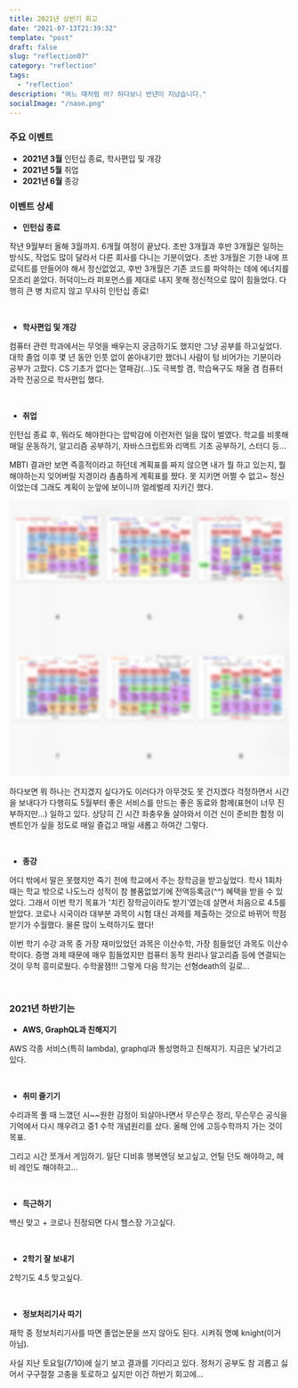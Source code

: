 ```yaml
---
title: 2021년 상반기 회고
date: "2021-07-13T21:39:32"
template: "post"
draft: false
slug: "reflection07"
category: "reflection"
tags:
  - "reflection"
description: "여느 때처럼 어? 하다보니 반년이 지났습니다."
socialImage: "/naon.png"
---
```


### 주요 이벤트
- **2021년 3월** 인턴십 종료, 학사편입 및 개강
- **2021년 5월** 취업
- **2021년 6월** 종강

### 이벤트 상세
- **인턴십 종료**

작년 9월부터 올해 3월까지. 6개월 여정이 끝났다. 초반 3개월과 후반 3개월은 일하는 방식도, 작업도 많이 달라서 다른 회사를 다니는 기분이었다. 초반 3개월은 기한 내에 프로덕트를 만들어야 해서 정신없었고, 후반 3개월은 기존 코드를 파악하는 데에 에너지를 모조리 쏟았다. 허덕이느라 퍼포먼스를 제대로 내지 못해 정신적으로 많이 힘들었다. 다행히 큰 병 치르지 않고 무사히 인턴십 종료!

<br>

- **학사편입 및 개강**

컴퓨터 관련 학과에서는 무엇을 배우는지 궁금하기도 했지만 그냥 공부를 하고싶었다. 대학 졸업 이후 몇 년 동안 인풋 없이 쏟아내기만 했더니 사람이 텅 비어가는 기분이라 공부가 고팠다. CS 기초가 없다는 열패감(...)도 극복할 겸, 학습욕구도 채울 겸 컴퓨터과학 전공으로 학사편입 했다.

<br>

- **취업**

인턴십 종료 후, 뭐라도 해야한다는 압박감에 이런저런 일을 많이 벌였다. 학교를 비롯해 매일 운동하기, 알고리즘 공부하기, 자바스크립트와 리액트 기초 공부하기, 스터디 등...

MBTI 결과만 보면 즉흥적이라고 하던데 계획표를 짜지 않으면 내가 뭘 하고 있는지, 뭘 해야하는지 잊어버릴 지경이라 촘촘하게 계획표를 짰다. 못 지키면 어쩔 수 없고~ 정신이었는데 그래도 계획이 눈앞에 보이니까 얼레벌레 지키긴 했다.

![계획표](/media/reflection07-1.jpg)

하다보면 뭐 하나는 건지겠지 싶다가도 이러다가 아무것도 못 건지겠다 걱정하면서 시간을 보내다가 다행히도 5월부터 좋은 서비스를 만드는 좋은 동료와 함께(표현이 너무 진부하지만...) 일하고 있다. 상당히 긴 시간 좌충우돌 살아와서 이건 신이 준비한 함정 이벤트인가 싶을 정도로 매일 즐겁고 매일 새롭고 하여간 그렇다.

<br>

- **종강**

어디 밖에서 말은 못했지만 죽기 전에 학교에서 주는 장학금을 받고싶었다. 학사 1회차 때는 학교 밖으로 나도느라 성적이 참 볼품없었기에 전액등록금(^^) 혜택을 받을 수 있었다. 그래서 이번 학기 목표가 '치킨 장학금이라도 받기'였는데 살면서 처음으로 4.5를 받았다. 코로나 시국이라 대부분 과목이 시험 대신 과제를 제출하는 것으로 바뀌어 학점 받기가 수월했다. 물론 많이 노력하기도 했다!

이번 학기 수강 과목 중 가장 재미있었던 과목은 이산수학, 가장 힘들었던 과목도 이산수학이다. 증명 과제 때문에 매우 힘들었지만 컴퓨터 동작 원리나 알고리즘 등에 연결되는 것이 무척 흥미로웠다. 수학꿀잼!!! 그렇게 다음 학기는 선형death의 길로...

<br>

### 2021년 하반기는

- **AWS, GraphQL과 친해지기**

AWS 각종 서비스(특히 lambda), graphql과 통성명하고 친해지기. 지금은 낯가리고 있다.

<br>

- **취미 즐기기**

수리과목 풀 때 느꼈던 시~~원한 감정이 되살아나면서 무슨무슨 정리, 무슨무슨 공식을 기억에서 다시 깨우려고 중1 수학 개념원리를 샀다. 올해 안에 고등수학까지 가는 것이 목표.

그리고 시간 쪼개서 게임하기. 일단 디비휴 행복엔딩 보고싶고, 언틸 던도 해야하고, 헤비 레인도 해야하고...

<br>

- **득근하기**

백신 맞고 + 코로나 진정되면 다시 헬스장 가고싶다.

<br>

- **2학기 잘 보내기**

2학기도 4.5 맞고싶다.

<br>

- **정보처리기사 따기**

재학 중 정보처리기사를 따면 졸업논문을 쓰지 않아도 된다. 시켜줘 명예 knight(이거 아님).

사실 지난 토요일(7/10)에 실기 보고 결과를 기다리고 있다. 정처기 공부도 참 괴롭고 싫어서 구구절절 고충을 토로하고 싶지만 이건 하반기 회고에...